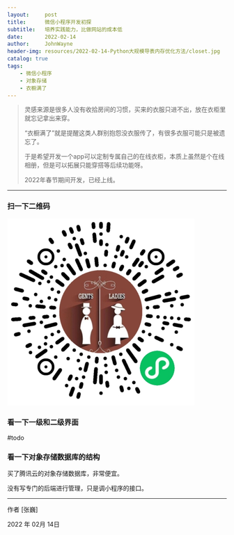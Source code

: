 ```yaml
---
layout:     post
title:      微信小程序开发初探
subtitle:   培养实践能力，比做网站的成本低
date:       2022-02-14
author:     JohnWayne
header-img: resources/2022-02-14-Python大规模导表内存优化方法/closet.jpg
catalog: true
tags:
    - 微信小程序
    - 对象存储
    - 衣橱满了
---
```


>灵感来源是很多人没有收拾房间的习惯，买来的衣服只进不出，放在衣柜里就忘记拿出来穿。
>
>“衣橱满了”就是提醒这类人群别抱怨没衣服传了，有很多衣服可能只是被遗忘了。
>
>于是希望开发一个app可以定制专属自己的在线衣柜，本质上虽然是个在线相册，但是可以拓展只能穿搭等后续功能呀。
>
>2022年春节期间开发，已经上线。
------


### 扫一下二维码
![](https://raw.githubusercontent.com/johnwayne1995/johnwayne1995.github.io/master/resources/微信小程序开发初探/vxapp_QR.jpg)

### 看一下一级和二级界面
#todo
### 看一下对象存储数据库的结构
买了腾讯云的对象存储数据库，非常便宜。

没有写专门的后端进行管理，只是调小程序的接口。

------

作者 [张巍]

2022 年 02月 14日    

